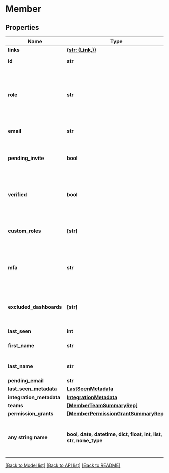 # Member


## Properties
Name | Type | Description | Notes
------------ | ------------- | ------------- | -------------
**links** | [**{str: (Link,)}**](Link.md) |  | 
**id** | **str** | The member&#39;s ID | 
**role** | **str** | The member&#39;s built-in role. If the member has no custom roles, this role will be in effect. | 
**email** | **str** | The member&#39;s email address | 
**pending_invite** | **bool** | Whether or not the member has a pending invitation | 
**verified** | **bool** | Whether or not the member&#39;s email address has been verified | 
**custom_roles** | **[str]** | The set of custom roles (as keys) assigned to the member | 
**mfa** | **str** | Whether or not multi-factor authentication is enabled for this member | 
**excluded_dashboards** | **[str]** | Default dashboards that the member has chosen to ignore | 
**last_seen** | **int** |  | 
**first_name** | **str** | The member&#39;s first name | [optional] 
**last_name** | **str** | The member&#39;s last name | [optional] 
**pending_email** | **str** |  | [optional] 
**last_seen_metadata** | [**LastSeenMetadata**](LastSeenMetadata.md) |  | [optional] 
**integration_metadata** | [**IntegrationMetadata**](IntegrationMetadata.md) |  | [optional] 
**teams** | [**[MemberTeamSummaryRep]**](MemberTeamSummaryRep.md) |  | [optional] 
**permission_grants** | [**[MemberPermissionGrantSummaryRep]**](MemberPermissionGrantSummaryRep.md) |  | [optional] 
**any string name** | **bool, date, datetime, dict, float, int, list, str, none_type** | any string name can be used but the value must be the correct type | [optional]

[[Back to Model list]](../README.md#documentation-for-models) [[Back to API list]](../README.md#documentation-for-api-endpoints) [[Back to README]](../README.md)


